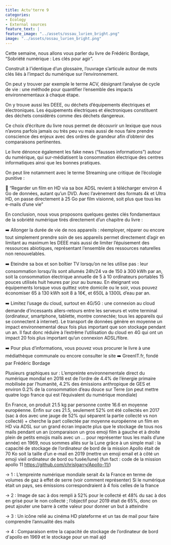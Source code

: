 ```yaml
---
title: Actu'terre 9
categories:
- Ecology
- External sources
feature_text: |
feature_image: "../assets/ossau_lurien_bright.png"
image: "../assets/ossau_lurien_bright.png"
---
```



Cette semaine, nous allons vous parler du livre de Frédéric Bordage, “Sobriété numérique : Les clés pour agir”. 

Construit à l’identique d’un glossaire, l’ouvrage s’articule autour de mots clés liés à l’impact du numérique sur l’environnement. 

On peut y trouver par exemple le terme ACV, désignant l’analyse de cycle de vie : une méthode pour quantifier l’ensemble des impacts environnementaux à chaque étape. 

On y trouve aussi les DEEE, ou déchets d’équipements électriques et électroniques. Les équipements électriques et électroniques constituent des déchets considérés comme des déchets dangereux.

Ce choix d’écriture du livre nous permet de découvrir un lexique que nous n’avons parfois jamais ou très peu vu mais aussi de nous faire prendre conscience des enjeux avec des  ordres de grandeur afin d’obtenir des comparaisons pertinentes. 

Le livre dénonce également les fake news (“fausses informations”) autour du numérique, qui sur-médiatisent la consommation électrique des centres informatiques ainsi que les bonnes pratiques. 

On peut lire notamment avec le terme Streaming une critique de l’écologie punitive :

🎥 “Regarder un film en HD via sa box ADSL revient à télécharger environ 4 Go de données, autant qu’un DVD. Avec l’avènement des formats 4k et Ultra HD, on passe directement à 25 Go par film visionné, soit plus que tous les e-mails d’une vie”

En conclusion, nous vous proposons quelques gestes clés fondamentaux de la sobriété numérique tirés directement d’un chapitre du livre :

➡️ Allonger la durée de vie de nos appareils : réemployer, réparer ou encore tout simplement prendre soin de ses appareils permet directement d’agir en limitant au maximum les DEEE mais aussi de limiter l’épuisement des ressources abiotiques, représentant l’ensemble des ressources naturelles non renouvelables.

➡️ Eteindre sa box et son boîtier TV lorsqu’on ne les utilise pas : leur consommation lorsqu’ils sont allumés 24h/24 va de 150 à 300 kWh par an, soit la consommation électrique annuelle de 5 à 10 ordinateurs portables 15 pouces utilisés huit heures par jour au bureau. En éteignant vos équipements lorsque vous quittez votre domicile ou le soir, vous pouvez économiser 65 à 130 kWh soit 8 à 16€, et 650L à 1300L d’eau par an. 


➡️ Limitez l’usage du cloud, surtout en 4G/5G : une connexion au cloud demande d’incessants allers-retours entre les serveurs et votre terminal (ordinateur, smartphone, tablette, montre connectée; tous les appareils qui se connectent à internet). 
Le transport de données génère en moyenne un impact environnemental deux fois plus important que son stockage pendant un an. 
Il faut donc réduire à l’extrême l’utilisation du cloud en 4G qui ont un impact 20 fois plus important qu’un connexion ADSL/fibre.

➡️ Pour plus d’informations, vous pouvez vous procurer le livre à une médiathèque communale ou encore consulter le site ➡️ GreenIT.fr, fondé par Frédéric Bordage




Plusieurs graphiques sur :
L’empreinte environnementale direct du numérique mondial en 2018 est de l’ordre de 4.4% de l’énergie primaire mobilisée par l’humanité, 4.2% des émissions anthropique de GES et environ 0.2% de la consommation d’eau douce sur Terre (on peut mettre quatre logo france qui est l’équivalent du numérique mondiale)

En France, on produit 21.5 kg par personne contre 16.6 en moyenne européenne. Enfin sur ces 21.5, seulement 52% ont été collectés en 2017 (sac à dos avec une jauge de 52% qui séparent la partie collecté vs non collecté) + cherche la part collectée par moyenne européenne
un film en HD via ADSL sur un grand écran impacte plus que le stockage de tous nos mails pendant un an (comparaison un gros emoji film à gauche et à droite plein de petits emojis mails avec un … pour représenter tous les mails d’une année)
en 1969, nous sommes allés sur la Lune grâce à un simple mail : la capacité de stockage de l’ordinateur de bord de la mission Apollo était de 70 Ko soit la taille d’un e-mail en 2019 (mettre un emoji email et à côté un emoji vieil ordinateur de bord ou fusée/lune)
(fun fact : code de la mission apollo 11 https://github.com/chrislgarry/Apollo-11/)



&rarr; 1 : L’empreinte numérique mondiale serait 4x la France en terme de volumes de gaz à effet de serre (voir comment représenter)
Si le numérique était un pays, ses émissions correspondraient à 4 fois celles de la france 

&rarr; 2 : Image de sac à dos rempli à 52% pour le collecté et 48% du sac à dos en grisé pour le non collecté ; l’objectif pour 2019 était de 65%, donc on peut ajouter une barre à cette valeur pour donner un but à atteindre 

&rarr; 3 : Un icône relié au cinéma HD plateforme et un tas de mail pour faire comprendre l’annualité des mails 

&rarr; 4 : Comparaison entre la capacité de stockage de l’ordinateur de bord d'apollo en 1969 et le stockage pour un mail ajd
